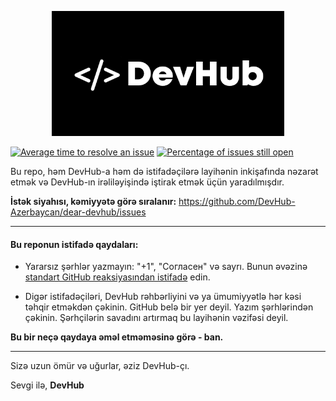 <p align="center">
    <img src="logo.png" width="" height="200" alt="DevHub logo">
</p>

[![Average time to resolve an issue](http://isitmaintained.com/badge/resolution/DevHub-Azerbaycan/dear-devhub.svg)](http://isitmaintained.com/project/DevHub-Azerbaycan/dear-devhub "Average time to resolve an issue") [![Percentage of issues still open](http://isitmaintained.com/badge/open/DevHub-Azerbaycan/dear-devhub.svg)](http://isitmaintained.com/project/DevHub-Azerbaycan/dear-devhub "Percentage of issues still open")

Bu repo, həm DevHub-a həm də istifadəçilərə layihənin inkişafında nəzarət etmək və DevHub-ın irəliləyişində iştirak etmək üçün yaradılmışdır.

**İstək siyahısı, kəmiyyətə görə sıralanır:** https://github.com/DevHub-Azerbaycan/dear-devhub/issues

---

#### Bu reponun istifadə qaydaları:

* Yararsız şərhlər yazmayın: "+1", "Согласен" və sayrı. Bunun əvəzinə [standart GitHub reaksiyasından istifadə](https://github.blog/2016-03-10-add-reactions-to-pull-requests-issues-and-comments/) edin.


* Digər istifadəçiləri, DevHub rəhbərliyini və ya ümumiyyətlə hər kəsi təhqir etməkdən çəkinin. GitHub belə bir yer deyil.
Yazım şərhlərindən çəkinin. Şərhçilərin savadını artırmaq bu layihənin vəzifəsi deyil.


**Bu bir neçə qaydaya əməl etməməsinə görə - ban.**

---

Sizə uzun ömür və uğurlar, əziz DevHub-çı.

Sevgi ilə, **DevHub**
